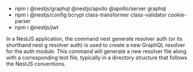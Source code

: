 - npm i @nestjs/graphql @nestjs/apollo @apollo/server graphql
- npm i @nestjs/config bcrypt class-transformer class-validator cookie-parser
- npm i @nestjs/jwt

In a NestJS application, the command nest generate resolver auth (or its shorthand nest g resolver auth) is used to create a new GraphQL resolver for the auth module. This command will generate a new resolver file along with a corresponding test file, typically in a directory structure that follows the NestJS conventions.

